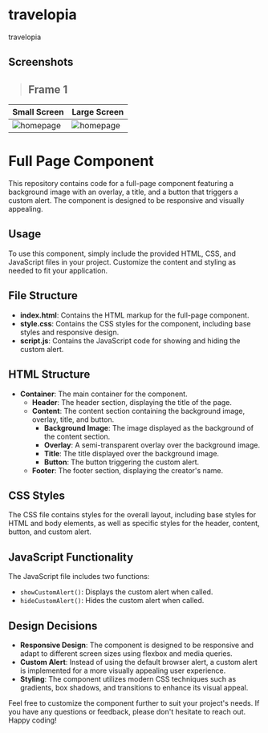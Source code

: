 # travelopia
travelopia

## Screenshots
> ## Frame 1
| Small Screen           | Large Screen            |
| ---------------------- | ---------------------- |
| ![homepage](https://github.com/sachin2398/travelopia/assets/113828281/386d46b3-9ed7-4817-8274-ad5d13e29834)| ![homepage](https://github.com/sachin2398/travelopia/assets/113828281/ff580255-2f79-46a9-859d-83f567889af5)|

# Full Page Component

This repository contains code for a full-page component featuring a background image with an overlay, a title, and a button that triggers a custom alert. The component is designed to be responsive and visually appealing.

## Usage

To use this component, simply include the provided HTML, CSS, and JavaScript files in your project. Customize the content and styling as needed to fit your application.

## File Structure

- **index.html**: Contains the HTML markup for the full-page component.
- **style.css**: Contains the CSS styles for the component, including base styles and responsive design.
- **script.js**: Contains the JavaScript code for showing and hiding the custom alert.

## HTML Structure

- **Container**: The main container for the component.
  - **Header**: The header section, displaying the title of the page.
  - **Content**: The content section containing the background image, overlay, title, and button.
    - **Background Image**: The image displayed as the background of the content section.
    - **Overlay**: A semi-transparent overlay over the background image.
    - **Title**: The title displayed over the background image.
    - **Button**: The button triggering the custom alert.
  - **Footer**: The footer section, displaying the creator's name.

## CSS Styles

The CSS file contains styles for the overall layout, including base styles for HTML and body elements, as well as specific styles for the header, content, button, and custom alert.

## JavaScript Functionality

The JavaScript file includes two functions:
- `showCustomAlert()`: Displays the custom alert when called.
- `hideCustomAlert()`: Hides the custom alert when called.

## Design Decisions

- **Responsive Design**: The component is designed to be responsive and adapt to different screen sizes using flexbox and media queries.
- **Custom Alert**: Instead of using the default browser alert, a custom alert is implemented for a more visually appealing user experience.
- **Styling**: The component utilizes modern CSS techniques such as gradients, box shadows, and transitions to enhance its visual appeal.

Feel free to customize the component further to suit your project's needs. If you have any questions or feedback, please don't hesitate to reach out. Happy coding!
